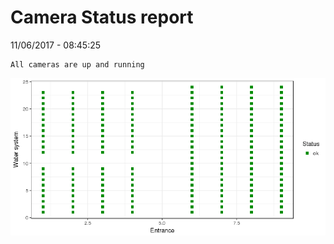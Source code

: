 Camera Status report
================
11/06/2017 - 08:45:25

    All cameras are up and running

![](camreport_files/figure-markdown_github/unnamed-chunk-2-1.png)
